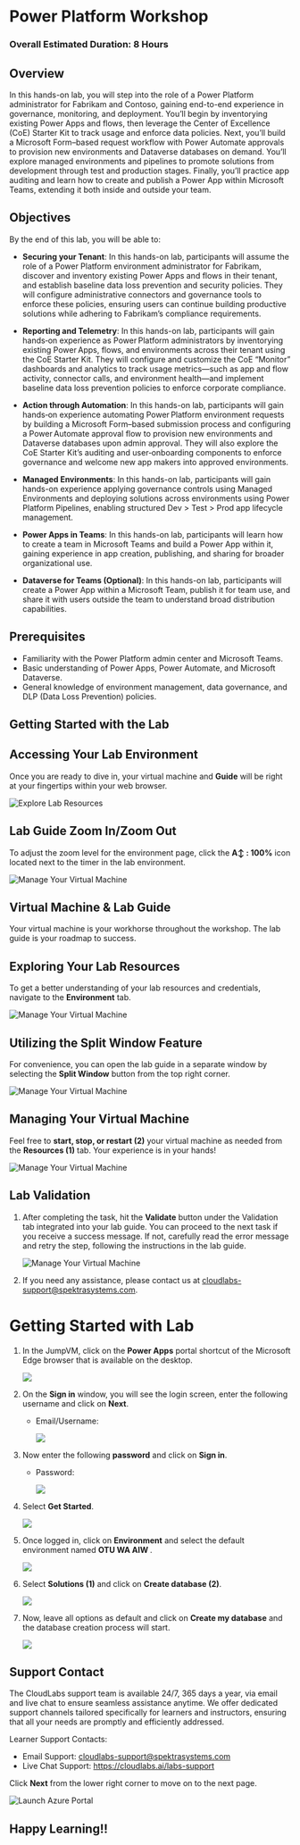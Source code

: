 # Power Platform Workshop

### Overall Estimated Duration: 8 Hours

## Overview

In this hands-on lab, you will step into the role of a Power Platform administrator for Fabrikam and Contoso, gaining end-to-end experience in governance, monitoring, and deployment. You’ll begin by inventorying existing Power Apps and flows, then leverage the Center of Excellence (CoE) Starter Kit to track usage and enforce data policies. Next, you’ll build a Microsoft Form–based request workflow with Power Automate approvals to provision new environments and Dataverse databases on demand. You’ll explore managed environments and pipelines to promote solutions from development through test and production stages. Finally, you’ll practice app auditing and learn how to create and publish a Power App within Microsoft Teams, extending it both inside and outside your team.

## Objectives

By the end of this lab, you will be able to:

- **Securing your Tenant**: In this hands-on lab, participants will assume the role of a Power Platform environment administrator for Fabrikam, discover and inventory existing Power Apps and flows in their tenant, and establish baseline data loss prevention and security policies. They will configure administrative connectors and governance tools to enforce these policies, ensuring users can continue building productive solutions while adhering to Fabrikam’s compliance requirements.

- **Reporting and Telemetry**: In this hands-on lab, participants will gain hands‑on experience as Power Platform administrators by inventorying existing Power Apps, flows, and environments across their tenant using the CoE Starter Kit. They will configure and customize the CoE “Monitor” dashboards and analytics to track usage metrics—such as app and flow activity, connector calls, and environment health—and implement baseline data loss prevention policies to enforce corporate compliance.

- **Action through Automation**: In this hands-on lab, participants will gain hands‑on experience automating Power Platform environment requests by building a Microsoft Form–based submission process and configuring a Power Automate approval flow to provision new environments and Dataverse databases upon admin approval. They will also explore the CoE Starter Kit’s auditing and user‑onboarding components to enforce governance and welcome new app makers into approved environments.

- **Managed Environments**: In this hands-on lab, participants will gain hands-on experience applying governance controls using Managed Environments and deploying solutions across environments using Power Platform Pipelines, enabling structured Dev > Test > Prod app lifecycle management.

- **Power Apps in Teams**: In this hands-on lab, participants will learn how to create a team in Microsoft Teams and build a Power App within it, gaining experience in app creation, publishing, and sharing for broader organizational use.

- **Dataverse for Teams (Optional)**: In this hands-on lab, participants will create a Power App within a Microsoft Team, publish it for team use, and share it with users outside the team to understand broad distribution capabilities.

## Prerequisites

- Familiarity with the Power Platform admin center and Microsoft Teams.
- Basic understanding of Power Apps, Power Automate, and Microsoft Dataverse.
- General knowledge of environment management, data governance, and DLP (Data Loss Prevention) policies.

## Getting Started with the Lab
 
## Accessing Your Lab Environment
 
Once you are ready to dive in, your virtual machine and **Guide** will be right at your fingertips within your web browser.

![Explore Lab Resources](../media/afg3.png)

## Lab Guide Zoom In/Zoom Out

To adjust the zoom level for the environment page, click the **A↕ : 100%** icon located next to the timer in the lab environment.

![Manage Your Virtual Machine](images/gp4.png)

## Virtual Machine & Lab Guide
 
Your virtual machine is your workhorse throughout the workshop. The lab guide is your roadmap to success.
 
## Exploring Your Lab Resources
 
To get a better understanding of your lab resources and credentials, navigate to the **Environment** tab.
 
![Manage Your Virtual Machine](images/gp1.png)
 
## Utilizing the Split Window Feature
 
For convenience, you can open the lab guide in a separate window by selecting the **Split Window** button from the top right corner.
 
![Manage Your Virtual Machine](images/gp2.png)
 
## Managing Your Virtual Machine
 
Feel free to **start, stop, or restart (2)** your virtual machine as needed from the **Resources (1)** tab. Your experience is in your hands!
 
![Manage Your Virtual Machine](images/gp3.png)

## Lab Validation

1. After completing the task, hit the **Validate** button under the Validation tab integrated into your lab guide. You can proceed to the next task if you receive a success message. If not, carefully read the error message and retry the step, following the instructions in the lab guide.

   ![Manage Your Virtual Machine](images/gdev5.png)

1. If you need any assistance, please contact us at cloudlabs-support@spektrasystems.com.


# Getting Started with Lab

1. In the JumpVM, click on the **Power Apps** portal shortcut of the Microsoft Edge browser that is available on the desktop.

    ![](images/gp9.png)

1. On the **Sign in** window, you will see the login screen, enter the following username  and click on **Next**.

   * Email/Username: <inject key="AzureAdUserEmail"></inject>

     ![](images/M01/sign-in.png)

1. Now enter the following **password**  and click on **Sign in**. 

    * Password: <inject key="AzureAdUserPassword"></inject>
  
      ![](images/M01/password.png)

1. Select **Get Started**.

    ![](images/gp5.png)

1.  Once logged in, click on **Environment** and select the default environment named **OTU WA AIW <inject key="Deployment ID" enableCopy="false" />**.

    ![](images/M01/otu-env.png)

1. Select **Solutions (1)** and click on **Create database (2)**.

    ![](images/gp6.png)

1. Now, leave all options as default and click on **Create my database** and the database creation process will start.
 
    ![](images/gp7.png)


## Support Contact

The CloudLabs support team is available 24/7, 365 days a year, via email and live chat to ensure seamless assistance anytime. We offer dedicated support channels tailored specifically for learners and instructors, ensuring that all your needs are promptly and efficiently addressed.

Learner Support Contacts:

- Email Support: cloudlabs-support@spektrasystems.com
- Live Chat Support: https://cloudlabs.ai/labs-support

Click **Next** from the lower right corner to move on to the next page.

![Launch Azure Portal](images/gp8.png)

## Happy Learning!!
